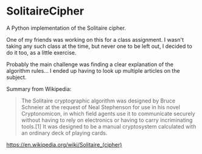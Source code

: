 # SolitaireCipher
A Python implementation of the Solitaire cipher.

One of my friends was working on this for a class assignment. I wasn't taking any such class at the time, but never one to be left out, I decided to do it too, as a little exercise. 

Probably the main challenge was finding a clear explanation of the algorithm rules... I ended up having to look up multiple articles on the subject.

Summary from Wikipedia:

> The Solitaire cryptographic algorithm was designed by Bruce Schneier at the request of Neal Stephenson for use in his novel Cryptonomicon, in which field agents use it to communicate securely without having to rely on electronics or having to carry incriminating tools.[1] It was designed to be a manual cryptosystem calculated with an ordinary deck of playing cards.

https://en.wikipedia.org/wiki/Solitaire_(cipher)
